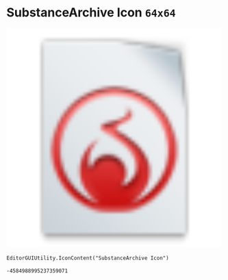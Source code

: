 # SubstanceArchive Icon `64x64`
<img src="/img/SubstanceArchive%20Icon.png" width=512 height=512>

``` CSharp
EditorGUIUtility.IconContent("SubstanceArchive Icon")
```
```
-4584988995237359071
```
